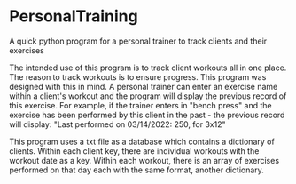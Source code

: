 # PersonalTraining
A quick python program for a personal trainer to track clients and their exercises

The intended use of this program is to track client workouts all in one place.
The reason to track workouts is to ensure progress. This program was designed with this in mind. A personal trainer can enter an exercise name within a client's workout and the program will display the previous record of this exercise. For example, if the trainer enters in "bench press" and the exercise has been performed by this client in the past - the previous record will display: "Last performed on 03/14/2022: 250, for 3x12"

This program uses a txt file as a database which contains a dictionary of clients.
Within each client key, there are individual workouts with the workout date as a key.
Within each workout, there is an array of exercises performed on that day each with the same format, another dictionary.

